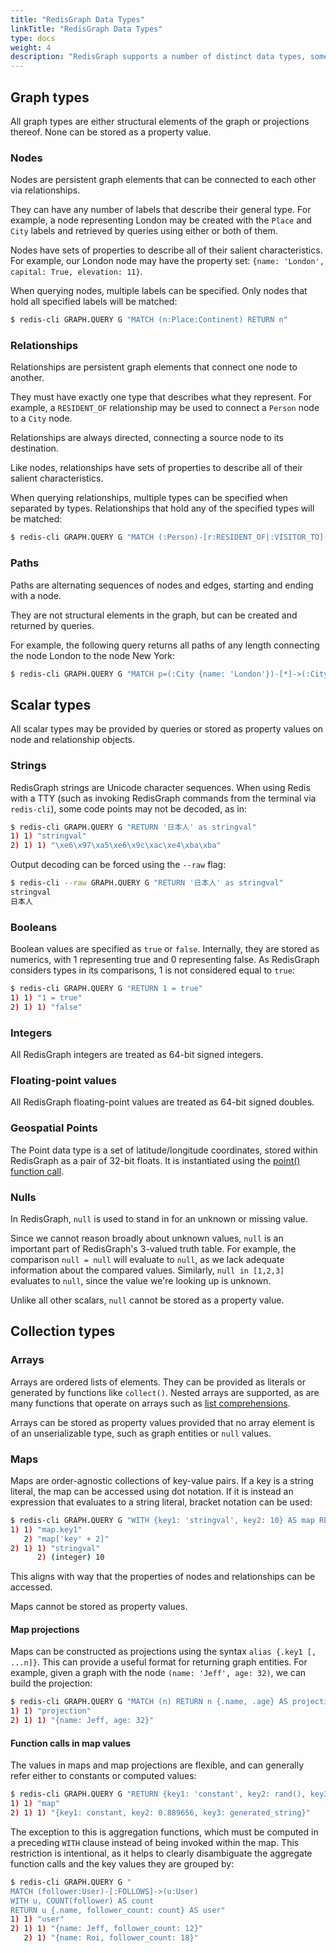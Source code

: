 ```yaml
---
title: "RedisGraph Data Types"
linkTitle: "RedisGraph Data Types"
type: docs
weight: 4
description: "RedisGraph supports a number of distinct data types, some of which can be persisted as property values and some of which are ephemeral."
---
```


## Graph types

All graph types are either structural elements of the graph or projections thereof. None can be stored as a property value.

### Nodes

Nodes are persistent graph elements that can be connected to each other via relationships.

They can have any number of labels that describe their general type. For example, a node representing London may be created with the `Place` and `City` labels and retrieved by queries using either or both of them.

Nodes have sets of properties to describe all of their salient characteristics. For example, our London node may have the property set: `{name: 'London', capital: True, elevation: 11}`.

When querying nodes, multiple labels can be specified. Only nodes that hold all specified labels will be matched:

```sh
$ redis-cli GRAPH.QUERY G "MATCH (n:Place:Continent) RETURN n"
```

### Relationships

Relationships are persistent graph elements that connect one node to another.

They must have exactly one type that describes what they represent. For example, a `RESIDENT_OF` relationship may be used to connect a `Person` node to a `City` node.

Relationships are always directed, connecting a source node to its destination.

Like nodes, relationships have sets of properties to describe all of their salient characteristics.

When querying relationships, multiple types can be specified when separated by types. Relationships that hold any of the specified types will be matched:

```sh
$ redis-cli GRAPH.QUERY G "MATCH (:Person)-[r:RESIDENT_OF|:VISITOR_TO]->(:Place {name: 'London'}) RETURN r"
```

### Paths

Paths are alternating sequences of nodes and edges, starting and ending with a node.

They are not structural elements in the graph, but can be created and returned by queries.

For example, the following query returns all paths of any length connecting the node London to the node New York:

```sh
$ redis-cli GRAPH.QUERY G "MATCH p=(:City {name: 'London'})-[*]->(:City {name: 'New York'}) RETURN p"
```

## Scalar types

All scalar types may be provided by queries or stored as property values on node and relationship objects.

### Strings

RedisGraph strings are Unicode character sequences. When using Redis with a TTY (such as invoking RedisGraph commands from the terminal via `redis-cli`), some code points may not be decoded, as in:

```sh
$ redis-cli GRAPH.QUERY G "RETURN '日本人' as stringval"
1) 1) "stringval"
2) 1) 1) "\xe6\x97\xa5\xe6\x9c\xac\xe4\xba\xba"
```

Output decoding can be forced using the `--raw` flag:

```sh
$ redis-cli --raw GRAPH.QUERY G "RETURN '日本人' as stringval"
stringval
日本人
```

### Booleans

Boolean values are specified as `true` or `false`. Internally, they are stored as numerics, with 1 representing true and 0 representing false. As RedisGraph considers types in its comparisons, 1 is not considered equal to `true`:

```sh
$ redis-cli GRAPH.QUERY G "RETURN 1 = true"
1) 1) "1 = true"
2) 1) 1) "false"
```

### Integers

All RedisGraph integers are treated as 64-bit signed integers.

### Floating-point values

All RedisGraph floating-point values are treated as 64-bit signed doubles.

### Geospatial Points

The Point data type is a set of latitude/longitude coordinates, stored within RedisGraph as a pair of 32-bit floats. It is instantiated using the [point() function call](commands#point).

### Nulls

In RedisGraph, `null` is used to stand in for an unknown or missing value.

Since we cannot reason broadly about unknown values, `null` is an important part of RedisGraph's 3-valued truth table. For example, the comparison `null = null` will evaluate to `null`, as we lack adequate information about the compared values. Similarly, `null in [1,2,3]` evaluates to `null`, since the value we're looking up is unknown.

Unlike all other scalars, `null` cannot be stored as a property value.

## Collection types

### Arrays

Arrays are ordered lists of elements. They can be provided as literals or generated by functions like `collect()`. Nested arrays are supported, as are many functions that operate on arrays such as [list comprehensions](commands#list-comprehensions).

Arrays can be stored as property values provided that no array element is of an unserializable type, such as graph entities or `null` values.

### Maps

Maps are order-agnostic collections of key-value pairs. If a key is a string literal, the map can be accessed using dot notation. If it is instead an expression that evaluates to a string literal, bracket notation can be used:

```sh
$ redis-cli GRAPH.QUERY G "WITH {key1: 'stringval', key2: 10} AS map RETURN map.key1, map['key' + 2]"
1) 1) "map.key1"
   2) "map['key' + 2]"
2) 1) 1) "stringval"
      2) (integer) 10
```

This aligns with way that the properties of nodes and relationships can be accessed.

Maps cannot be stored as property values.

#### Map projections

Maps can be constructed as projections using the syntax `alias {.key1 [, ...n]}`. This can provide a useful format for returning graph entities. For example, given a graph with the node `(name: 'Jeff', age: 32)`, we can build the projection:

```sh
$ redis-cli GRAPH.QUERY G "MATCH (n) RETURN n {.name, .age} AS projection"
1) 1) "projection"
2) 1) 1) "{name: Jeff, age: 32}"
```

#### Function calls in map values

The values in maps and map projections are flexible, and can generally refer either to constants or computed values:

```sh
$ redis-cli GRAPH.QUERY G "RETURN {key1: 'constant', key2: rand(), key3: toLower('GENERATED') + '_string'} AS map"
1) 1) "map"
2) 1) 1) "{key1: constant, key2: 0.889656, key3: generated_string}"
```

The exception to this is aggregation functions, which must be computed in a preceding `WITH` clause instead of being invoked within the map. This restriction is intentional, as it helps to clearly disambiguate the aggregate function calls and the key values they are grouped by:

```sh
$ redis-cli GRAPH.QUERY G "
MATCH (follower:User)-[:FOLLOWS]->(u:User)
WITH u, COUNT(follower) AS count
RETURN u {.name, follower_count: count} AS user"
1) 1) "user"
2) 1) 1) "{name: Jeff, follower_count: 12}"
   2) 1) "{name: Roi, follower_count: 18}"
```
